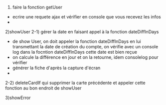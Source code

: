1) faire la fonction getUser
- ecrire une requete ajax et vérifier en console que vous recevez les infos 
- 

2)showUser
2-1) gérer la date en faisant appel à la fonction dateDiffInDays
- de show User, on doit appeler la fonction dateDiffInDays en lui transmettant la date de création du compte, on vérifie avec un console log dans la focntion dateDiffInDays cette date est bien reçue
- on calcule la différence en jour et on la retourne, idem consolelog pour vérifier
- générer la fiche d'après la capture d'écran
- 
2-2) deleteCardIf qui supprimer la carte précédente et appeler cette fonction au bon endroit de showUser

3)showError